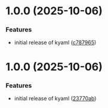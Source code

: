 # 1.0.0 (2025-10-06)


### Features

* initial release of kyaml ([c787965](https://github.com/AlnPir/kyaml/commit/c78796599c5e2313c0ccabb8c37a36979af75366))

# 1.0.0 (2025-10-06)

### Features

- initial release of kyaml
  ([23770ab](https://github.com/AlnPir/kyaml/commit/23770ab8d328b73aaf0861867f29e2b982f7e156))
